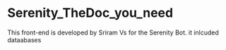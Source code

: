 # Serenity_TheDoc_you_need
This front-end is developed by Sriram Vs for the Serenity Bot. it inlcuded dataabases
